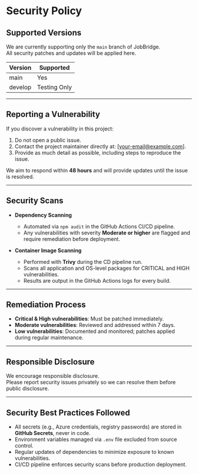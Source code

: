 # Security Policy

## Supported Versions
We are currently supporting only the `main` branch of JobBridge.  
All security patches and updates will be applied here.

| Version | Supported |
| ------- | --------- |
| main    | Yes    |
| develop | Testing Only |

---

## Reporting a Vulnerability
If you discover a vulnerability in this project:
1. Do not open a public issue.
2. Contact the project maintainer directly at: [your-email@example.com].
3. Provide as much detail as possible, including steps to reproduce the issue.

We aim to respond within **48 hours** and will provide updates until the issue is resolved.

---

## Security Scans

- **Dependency Scanning**  
  - Automated via `npm audit` in the GitHub Actions CI/CD pipeline.
  - Any vulnerabilities with severity **Moderate or higher** are flagged and require remediation before deployment.

- **Container Image Scanning**  
  - Performed with **Trivy** during the CD pipeline run.
  - Scans all application and OS-level packages for CRITICAL and HIGH vulnerabilities.
  - Results are output in the GitHub Actions logs for every build.

---

## Remediation Process
- **Critical & High vulnerabilities**: Must be patched immediately.
- **Moderate vulnerabilities**: Reviewed and addressed within 7 days.
- **Low vulnerabilities**: Documented and monitored; patches applied during regular maintenance.

---

## Responsible Disclosure
We encourage responsible disclosure.  
Please report security issues privately so we can resolve them before public disclosure.

---

## Security Best Practices Followed
- All secrets (e.g., Azure credentials, registry passwords) are stored in **GitHub Secrets**, never in code.
- Environment variables managed via `.env` file excluded from source control.
- Regular updates of dependencies to minimize exposure to known vulnerabilities.
- CI/CD pipeline enforces security scans before production deployment.
